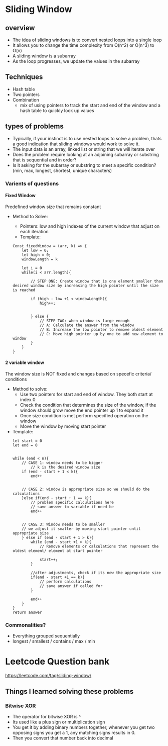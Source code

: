 # Sliding Window

## overview

- The idea of sliding windows is to convert nested loops into a single loop
- It allows you to change the time complexity from O(n^2) or O(n^3) to O(n)
- A sliding window is a subarray
- As the loop progresses, we update the values in the subarray

## Techniques

- Hash table
- Two pointers
- Combination
  - mix of using pointers to track the start and end of the window and a hash table to quickly look up values

## types of problems

- Typically, if your instinct is to use nested loops to solve a problem, thats a good indication that sliding windows would work to solve it.
- The input data is an array, linked list or string that we will iterate over
- Does the problem require looking at an adjoining subarray or substring that is sequential and in order?
- Is it asking for the subarray or substring to meet a specific condition? (min, max, longest, shortest, unique characters)

### Varients of questions

#### Fixed Window

Predefined window size that remains constant
- Method to Solve:

  - Pointers: low and high indexes of the current window that adjust on each iteration
  - Template:

  ```
  Const fixedWindow = (arr, k) => {
      let low = 0;
      let high = 0;
      windowLength = k

      let i = 0
      while(i < arr.length){

          // STEP ONE: Create window that is one element smaller than desired window size by increasing the high pointer until the size is reached

          if (high - low +1 < windowLength){
              high++;


          } else {
              // STEP TWO: when window is large enough
              // A: Calculate the answer from the window
              // B: Increase the low pointer to remove oldest element
              // C: Move high pointer up by one to add new element to window
          }
      }
  }
  ```

#### 2 variable window
The window size is NOT fixed and changes based on specefic criteria/ conditions
- Method to solve:
    - Use two pointers for start and end of window. They both start at index 0
    - Check the condition that determines the size of the window, if the window should grow move the end pointer up 1 to expand it
    - Once size condition is met perform specified operation on the window
    - Move the window by moving start pointer
- Template:
    ```
    let start = 0
    let end = 0


    while (end < n){
        // CASE 1: window needs to be bigger
            // k is the desired window size
        if (end - start + 1 < k){
            end++


        // CASE 2: window is appropriate size so we should do the calculations
        }else if(end - start + 1 == k){
            // problem specific calculations here
            // save answer to variable if need be
            end++


        // CASE 3: Window needs to be smaller
        // we adjust it smaller by moving start pointer until appropriate size
        } else if (end - start + 1 > k){
            while (end - start +1 > k){
                // Remove elements or calculations that represent the oldest element/ element at start pointer

                start++;
            }

            //after adjustments, check if its now the appropriate size
            if(end - start +1 == k){
                // perform calculations
                // save answer if called for
            }

            end++
        }
    }
    return answer
    ```

### Commonalities?

- Everything grouped sequentially
- longest / smallest / contains / max / min

# Leetcode Question bank

https://leetcode.com/tag/sliding-window/

## Things I learned solving these problems

### Bitwise XOR

- The operator for bitwise XOR is ^
- Its used like a plus sign or multiplication sign
- You get it by adding binary numbers together, whenever you get two opposing signs you get a 1, any matching signs results in 0.
- Then you convert that number back into decimal
